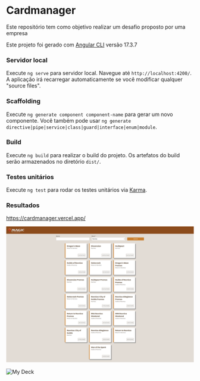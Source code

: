 # Cardmanager

Este repositório tem como objetivo realizar um desafio proposto por uma empresa

Este projeto foi gerado com [Angular CLI](https://github.com/angular/angular-cli) versão 17.3.7

### Servidor local

Execute `ng serve` para servidor local. Navegue até `http://localhost:4200/`. A aplicação irá recarregar automaticamente se você modificar qualquer "source files".

### Scaffolding

Execute `ng generate component component-name` para gerar um novo componente. Você também pode usar `ng generate directive|pipe|service|class|guard|interface|enum|module`.

### Build

Execute `ng build` para realizar o build do projeto. Os artefatos do build serão armazenados no diretório `dist/`.

### Testes unitários

Execute `ng test` para rodar os testes unitários via [Karma](https://karma-runner.github.io).

### Resultados

https://cardmanager.vercel.app/

![Home](src/assets/images/cardmanager1.png)

![My Deck](src/assets/images/cardmanager2.png)